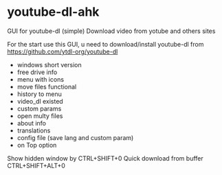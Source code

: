 # youtube-dl-ahk
GUI for youtube-dl (simple)
Download video from yotube and others sites

For the start use this GUI, u need to download/install youtube-dl from
https://github.com/ytdl-org/youtube-dl

- windows short version
- free drive info
- menu with icons
- move files functional
- history to menu
- video_dl existed
- custom params
- open multy files
- about info
- translations
- config file (save lang and custom param)
- on Top option

Show hidden window by CTRL+SHIFT+0
Quick download from buffer CTRL+SHIFT+ALT+0